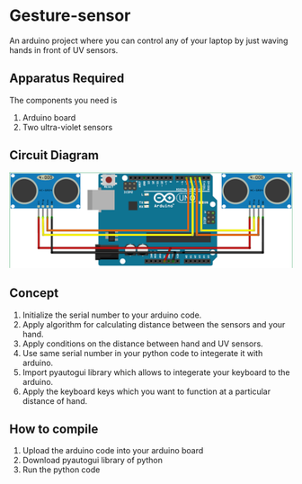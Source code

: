 # Gesture-sensor
An arduino project where you can control any of your laptop by just waving hands in front of UV sensors.
## Apparatus Required 
The components you need is 
1. Arduino board
2. Two ultra-violet sensors 

## Circuit Diagram 
![alt text](https://github.com/Anmol-Middha/Gesture-sensor/blob/master/circuit%20diagram.png)

## Concept 
1. Initialize the serial number to your arduino code.
2. Apply algorithm for calculating distance between the sensors and your hand.
3. Apply conditions on the distance between hand and UV sensors.
4. Use same serial number in your python code to integerate it with arduino.
5. Import pyautogui library which allows to integerate your keyboard to the arduino.
6. Apply the keyboard keys which you want to function at a particular distance of hand.

## How to compile 
1. Upload the arduino code into your arduino board
2. Download  pyautogui library of python 
3. Run the python code
 
